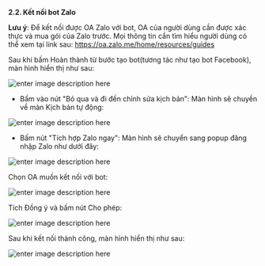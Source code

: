 **2.2. Kết nối bot Zalo** 

**Lưu ý**: Để kết nối được OA Zalo với bot, OA của người dùng cần được xác thực và mua gói của Zalo trước. Mọi thông tin cần tìm hiểu người dùng có thể xem tại link sau: https://oa.zalo.me/home/resources/guides

Sau khi bấm Hoàn thành từ bước tạo bot(tương tác như tạo bot Facebook), màn hình hiển thị như sau:

![enter image description here](https://static8.muarecdn.com/original/muare/images/2022/03/01/6228350_14.jpg)

- Bấm vào nút "Bỏ qua và đi đến chỉnh sửa kịch bản": Màn hình sẽ chuyền về màn Kịch bản tự động:

![enter image description here](https://chatbizfly.mediacdn.vn/2023/02/27/chatbot/img_91jpg1677490114.jpg)

- Bấm nút "Tích hợp Zalo ngay": Màn hình sẽ chuyển sang popup đăng nhập Zalo như dưới đây: 

![enter image description here](https://static8.muarecdn.com/original/muare/images/2022/03/01/6228352_16.jpg)

Chọn OA muốn kết nối với bot: 

![enter image description here](https://static8.muarecdn.com/original/muare/images/2022/03/01/6228371_17.jpg)

Tích Đồng ý và bấm nút Cho phép:

![enter image description here](https://static8.muarecdn.com/original/muare/images/2022/03/01/6228372_18.jpg)

Sau khi kết nối thành công, màn hình hiển thị như sau:

![enter image description here](https://static8.muarecdn.com/original/muare/images/2022/03/01/6228375_19.jpg)